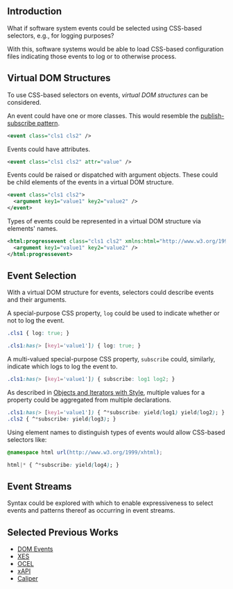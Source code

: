## Introduction

What if software system events could be selected using CSS-based selectors, e.g., for logging purposes?

With this, software systems would be able to load CSS-based configuration files indicating those events to log or to otherwise process.

## Virtual DOM Structures

To use CSS-based selectors on events, _virtual DOM structures_ can be considered.

An event could have one or more classes. This would resemble the [publish-subscribe pattern](https://en.wikipedia.org/wiki/Publish%E2%80%93subscribe_pattern).

```xml
<event class="cls1 cls2" />
```

Events could have attributes.

```xml
<event class="cls1 cls2" attr="value" />
```

Events could be raised or dispatched with argument objects. These could be child elements of the events in a virtual DOM structure.

```xml
<event class="cls1 cls2">
  <argument key1="value1" key2="value2" />
</event>
```

Types of events could be represented in a virtual DOM structure via elements' names.

```xml
<html:progressevent class="cls1 cls2" xmlns:html="http://www.w3.org/1999/xhtml">
  <argument key1="value1" key2="value2" />
</html:progressevent>
```

## Event Selection

With a virtual DOM structure for events, selectors could describe events and their arguments.

A special-purpose CSS property, `log` could be used to indicate whether or not to log the event.

```css
.cls1 { log: true; }
```

```css
.cls1:has(> [key1='value1']) { log: true; }
```

A multi-valued special-purpose CSS property, `subscribe` could, similarly, indicate which logs to log the event to.

```css
.cls1:has(> [key1='value1']) { subscribe: log1 log2; }
```

As described in [Objects and Iterators with Style](/Notes/Objects%20and%20Iteration%20with%20Style.md), multiple values for a property could be aggregated from multiple declarations.

```css
.cls1:has(> [key1='value1']) { ^*subscribe: yield(log1) yield(log2); }
.cls2 { ^*subscribe: yield(log3); }
```

Using element names to distinguish types of events would allow CSS-based selectors like:

```css
@namespace html url(http://www.w3.org/1999/xhtml);

html|* { ^*subscribe: yield(log4); }
```

## Event Streams

Syntax could be explored with which to enable expressiveness to select events and patterns thereof as occurring in event streams.

## Selected Previous Works
* [DOM Events](https://dom.spec.whatwg.org/#events)
* [XES](https://xes-standard.org/)
* [OCEL](https://www.ocel-standard.org/)
* [xAPI](https://xapi.com/)
* [Caliper](https://www.imsglobal.org/activity/caliper)
